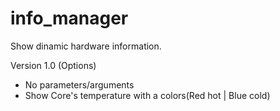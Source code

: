 # info_manager
Show dinamic hardware information.

Version 1.0 (Options)
- No parameters/arguments
- Show Core's temperature with a colors(Red hot | Blue cold)

